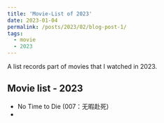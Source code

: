 ```yaml
---
title: 'Movie-List of 2023'
date: 2023-01-04
permalink: /posts/2023/02/blog-post-1/
tags:
  - movie
  - 2023
---
```


A list records part of movies that I watched in 2023.

## Movie list - 2023

- No Time to Die (007：无暇赴死)
- 